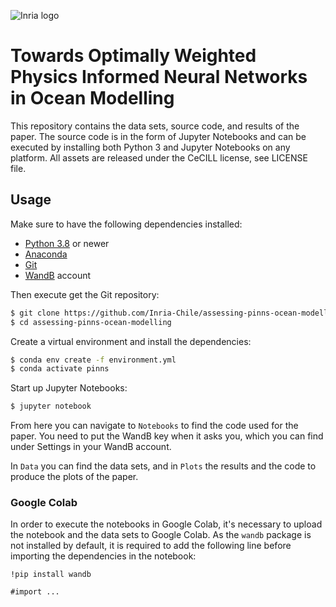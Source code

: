 ![Inria logo](https://avatars.githubusercontent.com/u/4306190?s=200&v=4)
# Towards Optimally Weighted Physics Informed Neural Networks in Ocean Modelling

This repository contains the data sets, source code, and results of the paper. The source code is in the form of Jupyter Notebooks and can be executed by installing both Python 3 and Jupyter Notebooks on any platform. All assets are released under the CeCILL license, see LICENSE file.

## Usage
Make sure to have the following dependencies installed:

- [Python 3.8](https://www.python.org/downloads/) or newer
- [Anaconda](https://docs.anaconda.com/anaconda/install/)
- [Git](https://git-scm.com/downloads)
- [WandB](https://wandb.ai/) account

Then execute get the Git repository:
```bash
$ git clone https://github.com/Inria-Chile/assessing-pinns-ocean-modelling
$ cd assessing-pinns-ocean-modelling
```

Create a virtual environment and install the dependencies:

```bash
$ conda env create -f environment.yml
$ conda activate pinns
```

Start up Jupyter Notebooks:

```bash
$ jupyter notebook
```

From here you can navigate to `Notebooks` to find the code used for the paper. You need to put the WandB key when it asks you, which you can find under Settings in your WandB account.

In `Data` you can find the data sets, and in `Plots` the results and the code to produce the plots of the paper.

### Google Colab
In order to execute the notebooks in Google Colab, it's necessary to upload the notebook and the data sets to Google Colab. As the `wandb` package is not installed by default, it is required to add the following line before importing the dependencies in the notebook:

```
!pip install wandb

#import ...
```
